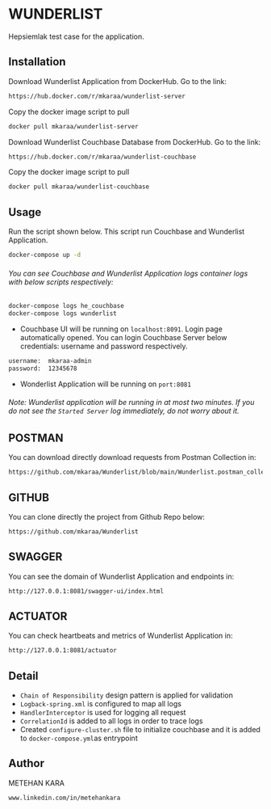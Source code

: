 # WUNDERLIST

Hepsiemlak test case for the application.

## Installation
Download Wunderlist Application from DockerHub. Go to the link:
```bash
https://hub.docker.com/r/mkaraa/wunderlist-server
```
Copy the docker image script to pull
```bash
docker pull mkaraa/wunderlist-server
```

Download Wunderlist Couchbase Database from DockerHub. Go to the link:
```bash
https://hub.docker.com/r/mkaraa/wunderlist-couchbase
```
Copy the docker image script to pull
```bash
docker pull mkaraa/wunderlist-couchbase
```

## Usage
Run the script shown below. This script run Couchbase and Wunderlist Application.
```bash
docker-compose up -d
```
###### You can see Couchbase and Wunderlist Application logs container logs with below scripts respectively:

```bash
docker-compose logs he_couchbase
docker-compose logs wunderlist
```
* Couchbase UI will be running on `localhost:8091`. Login page automatically opened. You can login Couchbase Server below credentials: username and password respectively.
```bash
username:  mkaraa-admin
password:  12345678
```
* Wonderlist Application will be running on `port:8081`

###### Note: Wunderlist application will be running in at most two minutes. If you do not see the `Started Server` log immediately, do not worry about it.

## POSTMAN
You can download directly download requests from Postman Collection in:
```bash
https://github.com/mkaraa/Wunderlist/blob/main/Wunderlist.postman_collection.json
```

## GITHUB
You can clone directly the project from Github Repo below:
```bash
https://github.com/mkaraa/Wunderlist
```

## SWAGGER
You can see the domain of Wunderlist Application and endpoints in:
```bash
http://127.0.0.1:8081/swagger-ui/index.html
```

## ACTUATOR
You can check heartbeats and metrics of Wunderlist Application in:
```bash
http://127.0.0.1:8081/actuator
```

## Detail
- `Chain of Responsibility` design pattern is applied for validation
- `Logback-spring.xml` is configured to map all logs
- `HandlerInterceptor` is used for logging all request 
- `CorrelationId` is added to all logs in order to trace logs
- Created `configure-cluster.sh` file to initialize couchbase and it is added to `docker-compose.yml`as entrypoint


## Author
METEHAN KARA
```bash
www.linkedin.com/in/metehankara
```
